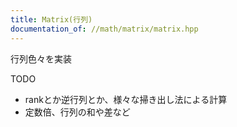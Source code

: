 ```yaml
---
title: Matrix(行列)
documentation_of: //math/matrix/matrix.hpp
---
```


行列色々を実装

TODO
- rankとか逆行列とか、様々な掃き出し法による計算
- 定数倍、行列の和や差など
